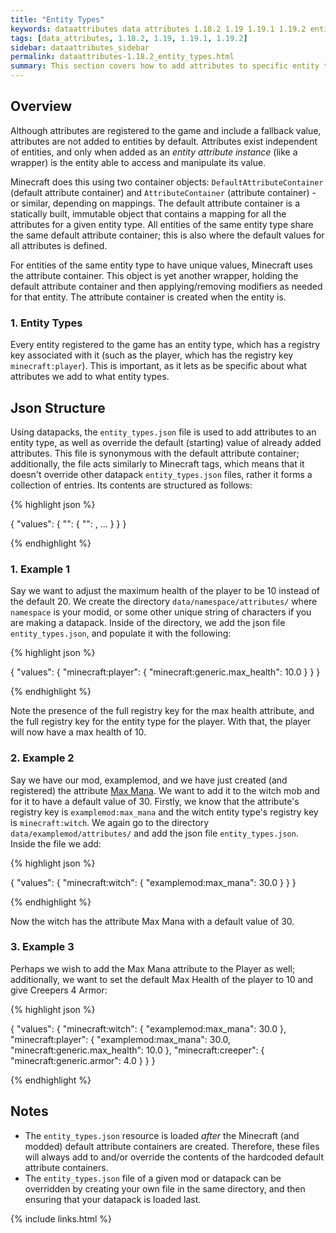 ```yaml
---
title: "Entity Types"
keywords: dataattributes data attributes 1.18.2 1.19 1.19.1 1.19.2 entity types
tags: [data_attributes, 1.18.2, 1.19, 1.19.1, 1.19.2]
sidebar: dataattributes_sidebar
permalink: dataattributes-1.18.2_entity_types.html
summary: This section covers how to add attributes to specific entity types, how to set the attribute's default values for that entity and how the json that does this is formatted.
---
```


## Overview

Although attributes are registered to the game and include a fallback value, attributes are not added to entities by default. Attributes exist independent of entities, and only when added as an *entity attribute instance* (like a wrapper) is the entity able to access and manipulate its value. 

Minecraft does this using two container objects: `DefaultAttributeContainer` (default attribute container) and `AttributeContainer` (attribute container) - or similar, depending on mappings. The default attribute container is a statically built, immutable object that contains a mapping for all the attributes for a given entity type. All entities of the same entity type share the same default attribute container; this is also where the default values for all attributes is defined.

For entities of the same entity type to have unique values, Minecraft uses the attribute container. This object is yet another wrapper, holding the default attribute container and then applying/removing modifiers as needed for that entity. The attribute container is created when the entity is.

### 1. Entity Types

Every entity registered to the game has an entity type, which has a registry key associated with it (such as the player, which has the registry key `minecraft:player`). This is important, as it lets as be specific about what attributes we add to what entity types.

## Json Structure

Using datapacks, the `entity_types.json` file is used to add attributes to an entity type, as well as override the default (starting) value of already added attributes. This file is synonymous with the default attribute container; additionally, the file acts similarly to Minecraft tags, which means that it doesn't override other datapack `entity_types.json` files, rather it forms a collection of entries. Its contents are structured as follows:

{% highlight json %}

{
    "values": {
        "<entity type registry key>": {
            "<attribute registry key>": <numerical default value>,
            ...
        }
    }
}

{% endhighlight %}

### 1. Example 1

Say we want to adjust the maximum health of the player to be 10 instead of the default 20. We create the directory `data/namespace/attributes/` where `namespace` is your modid, or some other unique string of characters if you are making a datapack. Inside of the directory, we add the json file `entity_types.json`, and populate it with the following:

{% highlight json %}

{
    "values": {
        "minecraft:player": {
            "minecraft:generic.max_health": 10.0
        }
    }
}

{% endhighlight %}

Note the presence of the full registry key for the max health attribute, and the full registry key for the entity type for the player. With that, the player will now have a max health of 10.

### 2. Example 2

Say we have our mod, examplemod, and we have just created (and registered) the attribute [Max Mana](dataattributes-1.18.1_overrides.html#example-2). We want to add it to the witch mob and for it to have a default value of 30. Firstly, we know that the attribute's registry key is `examplemod:max_mana` and the witch entity type's registry key is `minecraft:witch`. We again go to the directory `data/examplemod/attributes/` and add the json file `entity_types.json`. Inside the file we add:

{% highlight json %}

{
    "values": {
        "minecraft:witch": {
            "examplemod:max_mana": 30.0
        }
    }
}

{% endhighlight %}

Now the witch has the attribute Max Mana with a default value of 30.

### 3. Example 3

Perhaps we wish to add the Max Mana attribute to the Player as well; additionally, we want to set the default Max Health of the player to 10 and give Creepers 4 Armor:

{% highlight json %}

{
    "values": {
        "minecraft:witch": {
            "examplemod:max_mana": 30.0
        },
        "minecraft:player": {
            "examplemod:max_mana": 30.0,
            "minecraft:generic.max_health": 10.0
        },
        "minecraft:creeper": {
            "minecraft:generic.armor": 4.0
        }
    }
}

{% endhighlight %}

## Notes

- The `entity_types.json` resource is loaded *after* the Minecraft (and modded) default attribute containers are created. Therefore, these files will always add to and/or override the contents of the hardcoded default attribute containers. 
- The `entity_types.json` file of a given mod or datapack can be overridden by creating your own file in the same directory, and then ensuring that your datapack is loaded last.

{% include links.html %}
